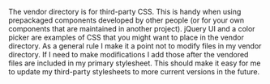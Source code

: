 The vendor directory is for third-party CSS.
This is handy when using prepackaged components developed by other people (or for your own components that are maintained in another project).
jQuery UI and a color picker are examples of CSS that you might want to place in the vendor directory.
As a general rule I make it a point not to modify files in my vendor directory.
If I need to make modifications I add those after the vendored files are included in my primary stylesheet.
This should make it easy for me to update my third-party stylesheets to more current versions in the future.